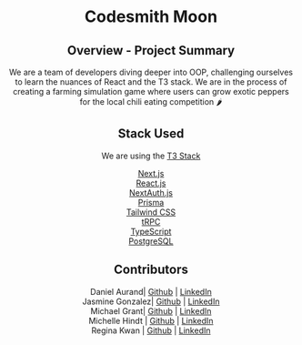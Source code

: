 <div align="center">  
  
# Codesmith Moon

## Overview - Project Summary

We are a team of developers diving deeper into OOP, challenging ourselves to learn the nuances of React and the T3 stack. We are in the process of creating a farming simulation game where users can grow exotic peppers for the local chili eating competition :hot_pepper:

## Stack Used

We are using the [T3 Stack](https://create.t3.gg/)

[Next.js](https://nextjs.org) <br>
[React.js](https://reactjs.org/docs/getting-started.html) <br>
[NextAuth.js](https://next-auth.js.org) <br>
[Prisma](https://prisma.io) <br>
[Tailwind CSS](https://tailwindcss.com) <br>
[tRPC](https://trpc.io) <br>
[TypeScript](https://www.typescriptlang.org/docs/handbook/typescript-in-5-minutes.html) <br>
[PostgreSQL](https://www.postgresql.org/) <br>

## Contributors

Daniel Aurand| [Github](https://github.com/daurand) | [LinkedIn]() <br>
Jasmine Gonzalez| [Github](https://github.com/jasminezalez) | [LinkedIn]() <br>
Michael Grant| [Github](https://github.com/MichaelCGrant) | [LinkedIn]()<br>
Michelle Hindt | [Github](https://github.com/MHindt) | [LinkedIn]()<br>
Regina Kwan  | [Github](https://github.com/rkwan53) | [LinkedIn]()
 </div>
